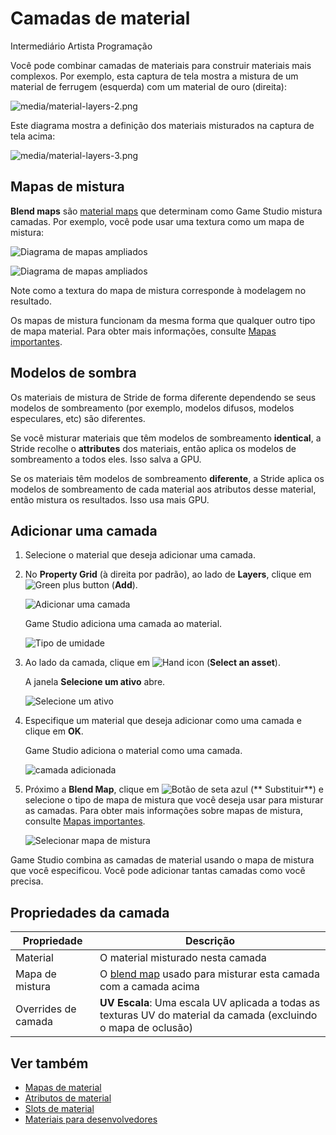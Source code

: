 # Camadas de material

<span class="badge text-bg-primary">Intermediário</span>
<span class="badge text-bg-success">Artista </span>
<span class="badge text-bg-success">Programação</span>

Você pode combinar camadas de materiais para construir materiais mais complexos. Por exemplo, esta captura de tela mostra a mistura de um material de ferrugem (esquerda) com um material de ouro (direita):

![media/material-layers-2.png](media/material-layers-2.png)

Este diagrama mostra a definição dos materiais misturados na captura de tela acima:

![media/material-layers-3.png](media/material-layers-3.png)

## Mapas de mistura

**Blend maps** são [material maps](material-maps.md) que determinam como Game Studio mistura camadas. Por exemplo, você pode usar uma textura como um mapa de mistura:

![ Diagrama de mapas ampliados](media/blend-map-diagram.png)

![ Diagrama de mapas ampliados](media/blend-map-diagram2.png)

Note como a textura do mapa de mistura corresponde à modelagem no resultado.

Os mapas de mistura funcionam da mesma forma que qualquer outro tipo de mapa material. Para obter mais informações, consulte [Mapas importantes](material-maps.md).

## Modelos de sombra

Os materiais de mistura de Stride de forma diferente dependendo se seus modelos de sombreamento (por exemplo, modelos difusos, modelos especulares, etc) são diferentes.

Se você misturar materiais que têm modelos de sombreamento **identical**, a Stride recolhe o **attributes** dos materiais, então aplica os modelos de sombreamento a todos eles. Isso salva a GPU.

Se os materiais têm modelos de sombreamento **diferente**, a Stride aplica os modelos de sombreamento de cada material aos atributos desse material, então mistura os resultados. Isso usa mais GPU.

## Adicionar uma camada

1. Selecione o material que deseja adicionar uma camada.

2. No **Property Grid** (à direita por padrão), ao lado de **Layers**, clique em ![Green plus button](~/manual/game-studio/media/green-plus-icon.png) (**Add**).

   ![ Adicionar uma camada](media/add-a-layer.png)

   Game Studio adiciona uma camada ao material.

   ![Tipo de umidade ](media/empty-layer.png)

3. Ao lado da camada, clique em ![Hand icon](~/manual/game-studio/media/hand-icon.png) (**Select an asset**).

   A janela **Selecione um ativo** abre.

   ![ Selecione um ativo](media/material-asset-picker.png)

4. Especifique um material que deseja adicionar como uma camada e clique em **OK**.

   Game Studio adiciona o material como uma camada.

   ![ camada adicionada ](media/added-layer.png)

5. Próximo a **Blend Map**, clique em ![ Botão de seta azul](~/manual/game-studio/media/blue-arrow-icon.png) (** Substituir**) e selecione o tipo de mapa de mistura que você deseja usar para misturar as camadas. Para obter mais informações sobre mapas de mistura, consulte [Mapas importantes](material-maps.md).

   ![Selecionar mapa de mistura](media/select-blend-map.png)

Game Studio combina as camadas de material usando o mapa de mistura que você especificou. Você pode adicionar tantas camadas como você precisa.

## Propriedades da camada

| Propriedade | Descrição |
| --------------- | --------------- 
| Material | O material misturado nesta camada |
| Mapa de mistura | O [blend map](material-maps.md) usado para misturar esta camada com a camada acima |
| Overrides de camada | **UV Escala**: Uma escala UV aplicada a todas as texturas UV do material da camada (excluindo o mapa de oclusão) |

## Ver também

* [Mapas de material](material-maps.md)
* [Atributos de material](material-attributes.md)
* [Slots de material](material-slots.md)
* [Materiais para desenvolvedores](materials-for-developers.md)